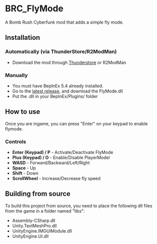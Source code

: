 # BRC_FlyMode
A Bomb Rush Cyberfunk mod that adds a simple fly mode.

## Installation

### Automatically (via ThunderStore/R2ModMan)
- Download the mod through [Thunderstore](https://thunderstore.io/c/bomb-rush-cyberfunk/p/LauraSofia/BRC_FlyMode/) or R2ModMan

### Manually
- You must have BepInEx 5.4 already installed.
- Go to the [latest release](https://github.com/LauraWebdev/BRC_FlyMode/releases/latest), and download the FlyMode.dll
- Put the .dll in your BepInEx/Plugins/ folder

## How to use
Once you are ingame, you can press "Enter" on your keypad to enable flymode.

### Controls
- **Enter (Keypad) / P** - Activate/Deactivate FlyMode
- **Plus (Keypad) / O** - Enable/Disable PlayerModel
- **WASD** - Forward/Backward/Left/Right
- **Space** - Up
- **Shift** - Down
- **ScrollWheel** - Increase/Decrease fly speed

## Building from source
To build this project from source, you need to place the following dll files from the game in a folder named "libs":
- Assembly-CSharp.dll
- Unity.TextMeshPro.dll
- UnityEngine.IMGUIModule.dll
- UnityEngine.UI.dll